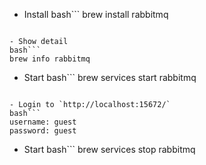 - Install
bash```
brew install rabbitmq
```

- Show detail
bash```
brew info rabbitmq
```

- Start
bash```
brew services start rabbitmq
```

- Login to `http://localhost:15672/`
bash```
username: guest
password: guest
```

- Start
bash```
brew services stop rabbitmq
```
